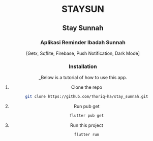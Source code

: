 <br />
<div align="center">

# STAYSUN
## Stay Sunnah
### Aplikasi Reminder Ibadah Sunnah

[Getx, Sqflite, Firebase, Push Notification, Dark Mode]
### Installation

_Below is a tutorial of how to use this app.

1. Clone the repo
   ```sh
   git clone https://github.com/Thoriq-ha/stay_sunnah.git
   ```
2. Run pub get
   ```sh
   flutter pub get
   ```
3. Run this project
   ```sh
   flutter run
   ```
